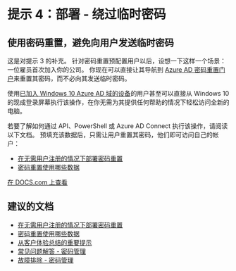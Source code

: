 <properties
    pageTitle="Tip 4: DEPLOYMENT - Use password reset to obviate the need to communicate temporary passwords"
    description="从客户体验总结的重要提示 - 提示 4"
    service="microsoft.aad"
    resource="Microsoft_AAD_IAM"
    authors="gahug"
    displayOrder="400"
    selfHelpType="resource"
    resourceTags="sspr_passwordreset"
    cloudEnvironments="public"
 />

# <a name="tip-4-deployment---bypass-temporary-passwords"></a>提示 4：部署 - 绕过临时密码
## <a name="use-password-reset-to-obviate-the-need-to-communicate-temporary-passwords"></a>使用密码重置，避免向用户发送临时密码
这是对提示 3 的补充。 针对密码重置预配置用户以后，设想一下这样一个场景：一位雇员首次加入你的公司。 你现在可以直接让其导航到 [Azure AD 密码重置门户](https://passwordreset.microsoftonline.com)来重置其密码，而不必向其发送临时密码。

使用[已加入 Windows 10 Azure AD 域的设备](https://docs.microsoft.com/azure/active-directory/active-directory-azureadjoin-devices-group-policy)的用户甚至可以直接从 Windows 10 的现成登录屏幕执行该操作，在你无需为其提供任何帮助的情况下轻松访问全新的电脑。

若要了解如何通过 API、PowerShell 或 Azure AD Connect 执行该操作，请阅读以下文档。 预填充该数据后，只需让用户重置其密码，他们即可访问自己的帐户：
* [在无需用户注册的情况下部署密码重置](https://docs.microsoft.com/azure/active-directory/active-directory-passwords-learn-more#deploying-password-reset-without-requiring-end-user-registration)
* [密码重置使用哪些数据](https://docs.microsoft.com/azure/active-directory/active-directory-passwords-learn-more#what-data-is-used-by-password-reset)





[在 DOCS.com 上查看](https://docs.microsoft.com/azure/active-directory/active-directory-passwords-getting-started#tip-4-deployment---use-password-reset-to-obviate-the-need-to-communicate-temporary-passwords)

## <a name="recommended-documents"></a>**建议的文档**
* [在无需用户注册的情况下部署密码重置](https://docs.microsoft.com/azure/active-directory/active-directory-passwords-learn-more#deploying-password-reset-without-requiring-end-user-registration)
* [密码重置使用哪些数据](https://docs.microsoft.com/azure/active-directory/active-directory-passwords-learn-more#what-data-is-used-by-password-reset)
* [从客户体验总结的重要提示](https://docs.microsoft.com/azure/active-directory/active-directory-passwords-getting-started#top-tips-from-our-customers-to-read-before-you-begin)
* [常见问题解答 - 密码管理](https://docs.microsoft.com/azure/active-directory/active-directory-passwords-faq)
* [故障排除 - 密码管理](https://docs.microsoft.com/azure/active-directory/active-directory-passwords-troubleshoot)

